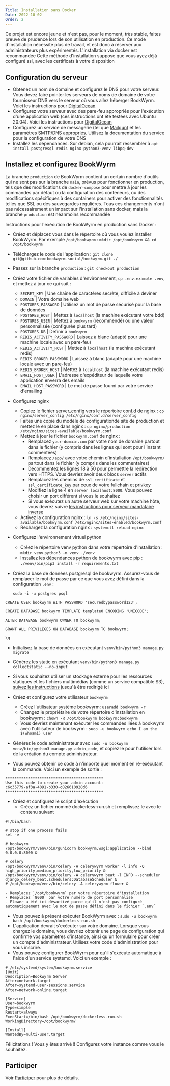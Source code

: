 ```yaml
---
Title: Installation sans Docker
Date: 2022-10-02
Order: 2
---
```


Ce projet est encore jeune et n'est pas, pour le moment, très stable, faites preuve de prudence lors de son utilisation en production. Ce mode d'installation nécessite plus de travail, et est donc à réserver aux administrateurs plus expérimentés. L'installation via docker est recommandée Cette méthode d'installation suppose que vous ayez déjà configuré ssl, avec les certificats à votre disposition

## Configuration du serveur
- Obtenez un nom de domaine et configurez le DNS pour votre serveur. Vous devez faire pointer les serveurs de noms de domaine de votre fournisseur DNS vers le serveur où vous allez héberger BookWyrm. Voici les instructions pour [DigitalOcean](https://www.digitalocean.com/community/tutorials/how-to-point-to-digitalocean-nameservers-from-common-domain-registrars)
- Configurez votre serveur avec des pare-feu appropriés pour l'exécution d'une application web (ces instructions ont été testées avec Ubuntu 20.04). Voici les instructions pour [DigitalOcean](https://www.digitalocean.com/community/tutorials/initial-server-setup-with-ubuntu-20-04)
- Configurez un service de messagerie (tel que [Mailgun](https://documentation.mailgun.com/en/latest/quickstart.html)) et les paramètres SMTP/DNS appropriés. Utilisez la documentation du service pour la configuration de votre DNS
- Installez les dépendances. Sur debian, cela pourrait ressembler à `apt install postgresql redis nginx python3-venv libpq-dev`

## Installez et configurez BookWyrm

La branche `production` de BookWyrm contient un certain nombre d'outils qui ne sont pas sur la branche `main`, prévus pour fonctionner en production, tels que des modifications de `docker-compose` pour mettre à jour les commandes par défaut ou la configuration des conteneurs, ou des modifications spécifiques à des containers pour activer des fonctionnalités telles que SSL ou des sauvegardes régulières. Tous ces changements n'ont pas nécessairement un impact sur l'installation sans docker, mais la branche `production` est néanmoins recommandée

Instructions pour l'exécution de BookWyrm en production sans Docker :

- Créez et déplacez vous dans le répertoire où vous voulez installer BookWyrm. Par exemple `/opt/bookwyrm` : `mkdir /opt/bookwyrm && cd /opt/bookwyrm`
- Téléchargez le code de l'application : `git clone git@github.com:bookwyrm-social/bookwyrm.git ./`
- Passez sur la branche `production` : `git checkout production`
- Créez votre fichier de variables d'environnement, `cp .env.example .env`, et mettez à jour ce qui suit :
    - `SECRET_KEY` | Une chaîne de caractères secrète, difficile à deviner
    - `DOMAIN` | Votre domaine web
    - `POSTGRES_PASSWORD` | Utilisez un mot de passe sécurisé pour la base de données
    - `POSTGRES_HOST` | Mettez à `localhost` (la machine exécutant votre bdd)
    - `POSTGRES_USER` | Mettez à `bookwyrm` (recommendé) ou une valeur personnalisée (configurée plus tard)
    - `POSTGRES_DB` | Définir à `bookwyrm`
    - `REDIS_ACTIVITY_PASSWORD` | Laissez à blanc (adapté pour une machine locale avec un pare-feu)
    - `REDIS_ACTIVITY_HOST` | Mettez à `localhost` (la machine exécutant redis)
    - `REDIS_BROKER_PASSWORD` | Laissez à blanc (adapté pour une machine locale avec un pare-feu)
    - `REDIS_BROKER_HOST` | Mettez à `localhost` (la machine exécutant redis)
    - `EMAIL_HOST_USER` | L'adresse d'expéditeur de laquelle votre application enverra des emails
    - `EMAIL_HOST_PASSWORD` | Le mot de passe fourni par votre service d'emailing
- Configurez nginx
    - Copiez le fichier server_config vers le répertoire conf.d de nginx : `cp nginx/server_config /etc/nginx/conf.d/server_config`
    - Faites une copie du modèle de configurationde site de production et mettez le en place dans nginx&nbsp;: `cp nginx/production /etc/nginx/sites-available/bookwyrm.conf`
    - Mettez à jour le fichier `bookwyrm.conf` de nginx :
        - Remplacez `your-domain.com` par votre nom de domaine partout dans le fichier (y compris dans les lignes qui sont pour l'instant commentées)
        - Remplacez `/app/` avec votre chemin d'installation `/opt/bookwyrm/` partout dans le fichier (y compris dans les commentaires)
        - Décommentez les lignes 18 à 50 pour permettre la redirection vers HTTPS. Vous devriez avoir deux blocs `server` actifs
        - Remplacez les chemins de `ssl_certificate` et `ssl_certificate_key` par ceux de votre fullchain et privkey
        - Modifiez la ligne 4 en `server localhost:8000`. Vous pouvez choisir un port différent si vous le souhaitez
        - Si vous exécutez un autre serveur web sur votre machine hôte, vous devrez suivre [les instructions pour serveur mandataire inverse](/reverse-proxy.html)
    - Activez la configuration nginx : `ln -s /etc/nginx/sites-available/bookwyrm.conf /etc/nginx/sites-enabled/bookwyrm.conf`
     - Rechargez la configuration nginx : `systemctl reload nginx`
- Configurez l'environnement virtuel python
    - Créez le répertoire venv python dans votre répertoire d'installation : `mkdir venv` `python3 -m venv ./venv`
    - Installez les dépendances python de bookwyrm avec pip : `./venv/bin/pip3 install -r requirements.txt`
- Créez la base de données postgresql de bookwyrm. Assurez-vous de remplacer le mot de passe par ce que vous avez défini dans la configuration `.env` :

    `sudo -i -u postgres psql`

```
CREATE USER bookwyrm WITH PASSWORD 'securedbypassword123';

CREATE DATABASE bookwyrm TEMPLATE template0 ENCODING 'UNICODE';

ALTER DATABASE bookwyrm OWNER TO bookwyrm;

GRANT ALL PRIVILEGES ON DATABASE bookwyrm TO bookwyrm;

\q
```

- Initialisez la base de données en exécutant `venv/bin/python3 manage.py migrate`
- Générez les static en exécutant `venv/bin/python3 manage.py collectstatic --no-input`
- Si vous souhaitez utiliser un stockage externe pour les ressources statiques et les fichiers multimédias (comme un service compatible S3), [suivez les instructions](/external-storage.html) jusqu'à être redirigé ici
- Créez et configurez votre utilisateur `bookwyrm`
    - Créez l'utilisateur système bookwyrm: `useradd bookwyrm -r`
    - Changez le propriétaire de votre répertoire d'installation en bookwyrm&nbsp;: `chown -R /opt/bookwyrm bookwyrm:bookwyrm`
    - Vous devriez maintenant exécuter les commandes liées à bookwyrm avec l'utilisateur de bookwyrm : `sudo -u bookwyrm echo I am the $(whoami) user`

- Générez le code administrateur avec `sudo -u bookwyrm venv/bin/python3 manage.py admin_code`, et copiez le pour l'utiliser lors de la création du compte administrateur.
- Vous pouvez obtenir ce code à n'importe quel moment en ré-exécutant la commande. Voici un exemple de sortie :

``` { .sh }
*******************************************
Use this code to create your admin account:
c6c35779-af3a-4091-b330-c026610920d6
*******************************************
```

- Créez et configurez le script d'exécution
    - Créez un fichier nommé dockerless-run.sh et remplissez le avec le contenu suivant

``` { .sh }
#!/bin/bash

# stop if one process fails
set -e

# bookwyrm
/opt/bookwyrm/venv/bin/gunicorn bookwyrm.wsgi:application --bind 0.0.0.0:8000 &

# celery
/opt/bookwyrm/venv/bin/celery -A celerywyrm worker -l info -Q high_priority,medium_priority,low_priority &
/opt/bookwyrm/venv/bin/celery -A celerywyrm beat -l INFO --scheduler django_celery_beat.schedulers:DatabaseScheduler &
# /opt/bookwyrm/venv/bin/celery -A celerywyrm flower &
```
    - Remplacez `/opt/bookwyrm` par votre répertoire d'installation
    - Remplacez `8000` par votre numéro de port personnalisé
    - Flower a été ici désactivé parce qu'il n'est pas configuré automatiquement avec le mot de passe défini dans le fichier `.env`
- Vous pouvez à présent exécuter BookWyrm avec&nbsp;: `sudo -u bookwyrm bash /opt/bookwyrm/dockerless-run.sh`
- L'application devrait s'exécuter sur votre domaine. Lorsque vous chargez le domaine, vous devriez obtenir une page de configuration qui confirme vos paramètres d'instance, ainsi qu'un formulaire pour créer un compte d'administrateur. Utilisez votre code d'administration pour vous inscrire.
- Vous pouvez configurer BookWyrm pour qu'il s'exécute automatique à l'aide d'un service systemd. Voici un exemple :
```
# /etc/systemd/system/bookwyrm.service
[Unit]
Description=Bookwyrm Server
After=network.target
After=systemd-user-sessions.service
After=network-online.target

[Service]
User=bookwyrm
Type=simple
Restart=always
ExecStart=/bin/bash /opt/bookwyrm/dockerless-run.sh
WorkingDirectory=/opt/bookwyrm/

[Install]
WantedBy=multi-user.target
```

Félicitations ! Vous y êtes arrivé !! Configurez votre instance comme vous le souhaitez.

## Participer

Voir [Participer](https://joinbookwyrm.com/get-involved/) pour plus de détails.
